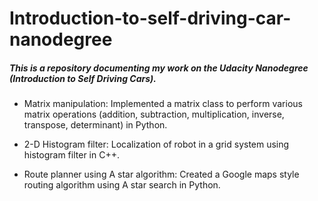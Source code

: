 # Introduction-to-self-driving-car-nanodegree

##### **This is a repository documenting my work on the Udacity Nanodegree (Introduction to Self Driving Cars).**

* Matrix manipulation: Implemented a matrix class to perform various matrix operations (addition, subtraction, multiplication, inverse, transpose, determinant) in Python. 

* 2-D Histogram filter: Localization of robot in a grid system using histogram filter in C++.

* Route planner using A star algorithm: Created a Google maps style routing algorithm using A star search in Python.
